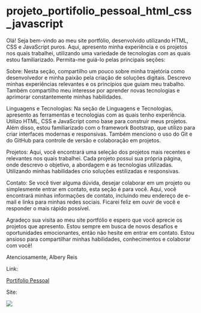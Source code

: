 # projeto_portifolio_pessoal_html_css_javascript

 Olá! Seja bem-vindo ao meu site portfólio, desenvolvido utilizando HTML, CSS e JavaScript puros. Aqui, apresento minha experiência e os projetos nos quais trabalhei, utilizando uma variedade de tecnologias com as quais estou familiarizado. Permita-me guiá-lo pelas principais seções:

Sobre: Nesta seção, compartilho um pouco sobre minha trajetória como desenvolvedor e minha paixão pela criação de soluções digitais. Descrevo minhas experiências relevantes e os princípios que guiam meu trabalho. Também compartilho meu interesse por aprender novas tecnologias e aprimorar constantemente minhas habilidades.

Linguagens e Tecnologias: Na seção de Linguagens e Tecnologias, apresento as ferramentas e tecnologias com as quais tenho experiência. Utilizo HTML, CSS e JavaScript como base para construir meus projetos. Além disso, estou familiarizado com o framework Bootstrap, que utilizo para criar interfaces modernas e responsivas. Também menciono o uso do Git e do GitHub para controle de versão e colaboração em projetos.

Projetos: Aqui, você encontrará uma seleção dos projetos mais recentes e relevantes nos quais trabalhei. Cada projeto possui sua própria página, onde descrevo o objetivo, a abordagem e as tecnologias utilizadas. Utilizando minhas habilidades crio soluções estilizadas e responsivas.

Contato: Se você tiver alguma dúvida, desejar colaborar em um projeto ou simplesmente entrar em contato, esta seção é para você. Aqui, você encontrará minhas informações de contato, incluindo meu endereço de e-mail e links para minhas redes sociais. Ficarei feliz em ouvir de você e responder o mais rápido possível.

Agradeço sua visita ao meu site portfólio e espero que você aprecie os projetos que apresento. Estou sempre em busca de novos desafios e oportunidades emocionantes, então não hesite em entrar em contato. Estou ansioso para compartilhar minhas habilidades, conhecimentos e colaborar com você!

Atenciosamente,
Albery Reis

Link:

[Portifolio Pessoal](https://alberyreis.github.io/portifolio_pessoal/)

Site:

![](https://github.com/alberyReis/barbearia_reis/blob/main/assets/img/template.png)
